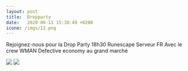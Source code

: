 ```yaml
---
layout: post
title:  Dropparty
date:   2020-06-11 15:30:49 +0200
icone: /imgs/12.png
---
```

Rejoignez-nous pour la
Drop Party 18h30
Runescape Serveur FR
Avec le crew WMAN
Defective economy au grand marché

![]({{site.baseurl}}/imgs/dropparty.png)
![]({{site.baseurl}}/imgs/dropparty02.jpg)
